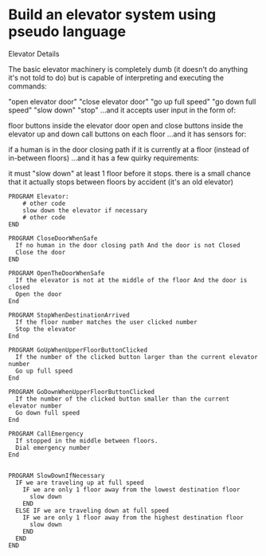 # Build an elevator system using pseudo language

Elevator Details

The basic elevator machinery is completely dumb (it doesn't do anything it's not told to do) but is capable of interpreting and executing the commands:

"open elevator door"
"close elevator door"
"go up full speed"
"go down full speed"
"slow down"
"stop"
...and it accepts user input in the form of:

floor buttons inside the elevator
door open and close buttons inside the elevator
up and down call buttons on each floor
...and it has sensors for:

if a human is in the door closing path
if it is currently at a floor (instead of in-between floors)
...and it has a few quirky requirements:

it must "slow down" at least 1 floor before it stops.
there is a small chance that it actually stops between floors by accident (it's an old elevator)

```
PROGRAM Elevator:
    # other code
    slow down the elevator if necessary
    # other code
END

PROGRAM CloseDoorWhenSafe
  If no human in the door closing path And the door is not Closed
  Close the door
END

PROGRAM OpenTheDoorWhenSafe
  If the elevator is not at the middle of the floor And the door is closed
  Open the door
End

PROGRAM StopWhenDestinationArrived
  If the floor number matches the user clicked number
  Stop the elevator
End

PROGRAM GoUpWhenUpperFloorButtonClicked
  If the number of the clicked button larger than the current elevator number
  Go up full speed
End

PROGRAM GoDownWhenUpperFloorButtonClicked
  If the number of the clicked button smaller than the current elevator number
  Go down full speed
End

PROGRAM CallEmergency
  If stopped in the middle between floors.
  Dial emergency number
End


PROGRAM SlowDownIfNecessary
  IF we are traveling up at full speed
    IF we are only 1 floor away from the lowest destination floor
      slow down
    END
  ELSE IF we are traveling down at full speed
    IF we are only 1 floor away from the highest destination floor
      slow down
    END
  END
END
```
